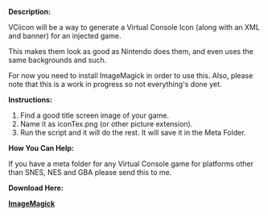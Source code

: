 <b>Description:</b>

<p>
VCiicon will be a way to generate a Virtual Console Icon (along with an XML and banner) for an injected game.

This makes them look as good as Nintendo does them, and even uses the same backgrounds and such.

For now you need to install ImageMagick in order to use this. Also, please note that this is a work in progress so not everything's done yet.
</p>

<b>Instructions:</b>

<ol>
 <li>Find a good title screen image of your game.</li>
 <li>Name it as iconTex.png (or other picture extension).</li>
 <li>Run the script and it will do the rest. It will save it in the Meta Folder.</li>
</ol>

<b>How You Can Help:</b>

<p>
If you have a meta folder for any Virtual Console game for platforms other than SNES, NES and GBA please send this to me.
</p>

<b>Download Here:</b>

<b><a href="http://www.imagemagick.org/script/binary-releases.php">ImageMagick</a></b>